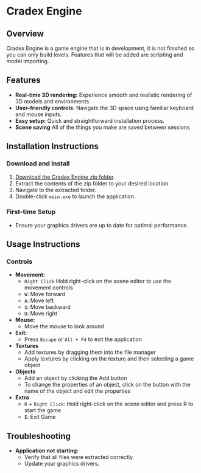 # Cradex Engine

## Overview
Cradex Engine is a game engine that is in development, it is not finished so you can only build levels. Features that will be added are scripting and model importing.

## Features
- **Real-time 3D rendering:** Experience smooth and realistic rendering of 3D models and environments.
- **User-friendly controls:** Navigate the 3D space using familiar keyboard and mouse inputs.
- **Easy setup:** Quick and straightforward installation process.
- **Scene saving** All of the things you make are saved between sessions

## Installation Instructions

### Download and Install
1. [Download the Cradex Engine zip folder](#).
2. Extract the contents of the zip folder to your desired location.
3. Navigate to the extracted folder.
4. Double-click `main.exe` to launch the application.

### First-time Setup
- Ensure your graphics drivers are up to date for optimal performance.

## Usage Instructions

### Controls
- **Movement:**
  - `Right Click` Hold right-click on the scene editor to use the movement controls
  - `W`: Move forward
  - `A`: Move left
  - `S`: Move backward
  - `D`: Move right
- **Mouse:**
  - Move the mouse to look around
- **Exit:**
  - Press `Escape` or `Alt + F4` to exit the application
- **Textures**
  - Add textures by dragging them into the file manager
  - Apply textures by clicking on the texture and then selecting a game object
- **Objects**
   - Add an object by clicking the Add button
   - To change the properties of an object, click on the button with the name of the object and edit the properties
- **Extra**
  - `R` + `Right Click`: Hold right-click on the scene editor and press R to start the game
  - `E`: Exit Game
  
## Troubleshooting
- **Application not starting:**
  - Verify that all files were extracted correctly.
  - Update your graphics drivers.
